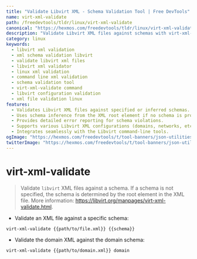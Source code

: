 ```yaml
---
title: "Validate Libvirt XML - Schema Validation Tool | Free DevTools"
name: virt-xml-validate
path: /freedevtools/tldr/linux/virt-xml-validate
canonical: "https://hexmos.com/freedevtools/tldr/linux/virt-xml-validate/"
description: "Validate Libvirt XML files against schemas with virt-xml-validate.  This command-line tool ensures schema compliance for your XML configurations. Free online tool, no registration required."
category: linux
keywords:
  - libvirt xml validation
  - xml schema validation libvirt
  - validate libvirt xml files
  - libvirt xml validator
  - linux xml validation
  - command line xml validation
  - schema validation tool
  - virt-xml-validate command
  - libvirt configuration validation
  - xml file validation linux
features:
  - Validates Libvirt XML files against specified or inferred schemas.
  - Uses schema inference from the XML root element if no schema is provided.
  - Provides detailed error reporting for schema violations.
  - Supports various Libvirt XML configurations (domains, networks, etc.).
  - Integrates seamlessly with the Libvirt command-line tools.
ogImage: "https://hexmos.com/freedevtools/t/tool-banners/json-utilities-banner.png"
twitterImage: "https://hexmos.com/freedevtools/t/tool-banners/json-utilities-banner.png"
---
```


# virt-xml-validate

> Validate `libvirt` XML files against a schema.
> If a schema is not specified, the schema is determined by the root element in the XML file.
> More information: <https://libvirt.org/manpages/virt-xml-validate.html>.

- Validate an XML file against a specific schema:

`virt-xml-validate {{path/to/file.xml}} {{schema}}`

- Validate the domain XML against the domain schema:

`virt-xml-validate {{path/to/domain.xml}} domain`
